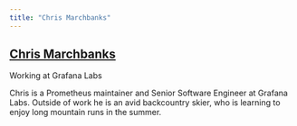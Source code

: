 ```yaml
---
title: "Chris Marchbanks"
---
```

## [Chris Marchbanks](https://twitter.com/csmarchbanks)

Working at Grafana Labs

Chris is a Prometheus maintainer and Senior Software Engineer at Grafana Labs. Outside of work he is an avid backcountry skier, who is learning to enjoy long mountain runs in the summer.
